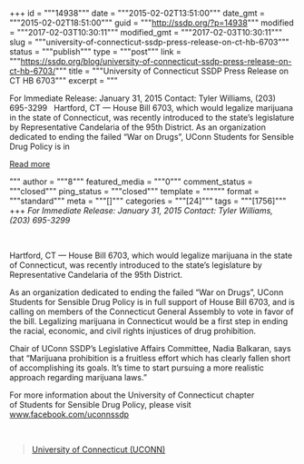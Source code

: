 +++
id = """14938"""
date = """2015-02-02T13:51:00"""
date_gmt = """2015-02-02T18:51:00"""
guid = """http://ssdp.org/?p=14938"""
modified = """2017-02-03T10:30:11"""
modified_gmt = """2017-02-03T10:30:11"""
slug = """university-of-connecticut-ssdp-press-release-on-ct-hb-6703"""
status = """publish"""
type = """post"""
link = """https://ssdp.org/blog/university-of-connecticut-ssdp-press-release-on-ct-hb-6703/"""
title = """University of Connecticut SSDP Press Release on CT HB 6703"""
excerpt = """<p>For Immediate Release: January 31, 2015 Contact: Tyler Williams, (203) 695­-3299 &nbsp; Hartford, CT — House Bill 6703, which would legalize marijuana in the state of Connecticut, was recently introduced to the state’s legislature by Representative Candelaria of the 95th District. As an organization dedicated to ending the failed “War on Drugs”, UConn Students for Sensible Drug Policy is in</p>
<div class="h10"></div>
<p><a class="more-link2 flat" href="https://ssdp.org/blog/university-of-connecticut-ssdp-press-release-on-ct-hb-6703/">Read more</a></p>
"""
author = """8"""
featured_media = """0"""
comment_status = """closed"""
ping_status = """closed"""
template = """"""
format = """standard"""
meta = """[]"""
categories = """[24]"""
tags = """[1756]"""
+++
<em>For Immediate Release: January 31, 2015 </em>
<em>Contact: Tyler Williams, (203) 695­-3299</em>

&nbsp;

Hartford, CT — House Bill 6703, which would legalize marijuana in the state of Connecticut, was recently introduced to the state’s legislature by Representative Candelaria of the 95th District.

As an organization dedicated to ending the failed “War on Drugs”, UConn Students for Sensible Drug Policy is in full support of House Bill 6703, and is calling on members of the Connecticut General Assembly to vote in favor of the bill. Legalizing marijuana in Connecticut would be a first step in ending the racial, economic, and civil rights injustices of drug prohibition.

Chair of UConn SSDP’s Legislative Affairs Committee, Nadia Balkaran, says that “Marijuana prohibition is a fruitless effort which has clearly fallen short of accomplishing its goals. It&#8217;s time to start pursuing a more realistic approach regarding marijuana laws.”

For more information about the University of Connecticut chapter of Students for Sensible Drug Policy, please visit www.facebook.com/uconnssdp

&nbsp;

<blockquote data-secret="w3gHD5gEpD" class="wp-embedded-content"><a href="http://ssdp.org/chapters/northeast/connecticut/university-of-connecticut-uconn/">University of Connecticut (UCONN)</a></blockquote><iframe class="wp-embedded-content" sandbox="allow-scripts" security="restricted" style="display:none;" src="http://ssdp.org/chapters/northeast/connecticut/university-of-connecticut-uconn/embed/#?secret=w3gHD5gEpD" data-secret="w3gHD5gEpD" width="600" height="338" title="&#8220;University of Connecticut (UCONN)&#8221; &#8212; Students for Sensible Drug Policy" frameborder="0" marginwidth="0" marginheight="0" scrolling="no"></iframe>
